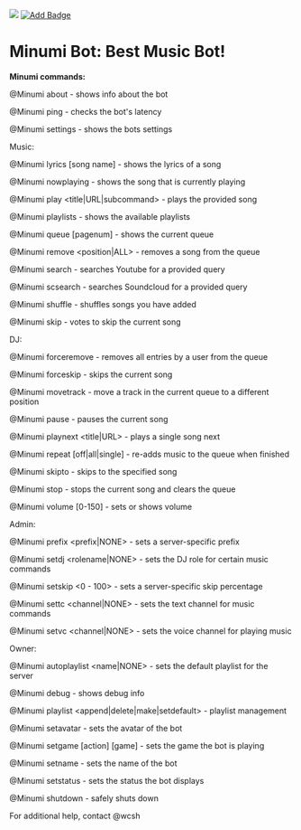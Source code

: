   [![](https://dcbadge.vercel.app/api/server/prz55BC84k)](https://discord.gg/prz55BC84k)  [![Add Badge](https://img.shields.io/badge/Add%20Minumi--red?style=for-the-badge)](https://discord.com/api/oauth2/authorize?client_id=1149145183821254776&permissions=8&scope=bot)

# Minumi Bot: Best Music Bot!
**Minumi commands:**

@Minumi about - shows info about the bot

@Minumi ping - checks the bot's latency

@Minumi settings - shows the bots settings

  Music:

@Minumi lyrics [song name] - shows the lyrics of a song

@Minumi nowplaying - shows the song that is currently playing

@Minumi play <title|URL|subcommand> - plays the provided song

@Minumi playlists - shows the available playlists

@Minumi queue [pagenum] - shows the current queue

@Minumi remove <position|ALL> - removes a song from the queue

@Minumi search <query> - searches Youtube for a provided query

@Minumi scsearch <query> - searches Soundcloud for a provided query

@Minumi shuffle - shuffles songs you have added

@Minumi skip - votes to skip the current song

  DJ:

@Minumi forceremove <user> - removes all entries by a user from the queue

@Minumi forceskip - skips the current song

@Minumi movetrack <from> <to> - move a track in the current queue to a different position

@Minumi pause - pauses the current song

@Minumi playnext <title|URL> - plays a single song next

@Minumi repeat [off|all|single] - re-adds music to the queue when finished

@Minumi skipto <position> - skips to the specified song

@Minumi stop - stops the current song and clears the queue

@Minumi volume [0-150] - sets or shows volume

  Admin:

@Minumi prefix <prefix|NONE> - sets a server-specific prefix

@Minumi setdj <rolename|NONE> - sets the DJ role for certain music commands

@Minumi setskip <0 - 100> - sets a server-specific skip percentage

@Minumi settc <channel|NONE> - sets the text channel for music commands

@Minumi setvc <channel|NONE> - sets the voice channel for playing music

  Owner:

@Minumi autoplaylist <name|NONE> - sets the default playlist for the server

@Minumi debug - shows debug info

@Minumi playlist <append|delete|make|setdefault> - playlist management

@Minumi setavatar <url> - sets the avatar of the bot

@Minumi setgame [action] [game] - sets the game the bot is playing

@Minumi setname <name> - sets the name of the bot

@Minumi setstatus <status> - sets the status the bot displays

@Minumi shutdown - safely shuts down

For additional help, contact @wcsh


